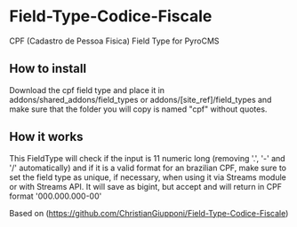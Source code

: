 Field-Type-Codice-Fiscale
=========================

CPF (Cadastro de Pessoa Fisica) Field Type for PyroCMS

## How to install

Download the cpf field type and place it in addons/shared_addons/field_types or addons/[site_ref]/field_types and make sure that the folder you will copy is named "cpf" without quotes.

## How it works

This FieldType will check if the input is 11 numeric long (removing '.', '-' and '/' automatically) and if it is a valid format for an brazilian CPF, make sure to set the field type as unique, if necessary, when using it via Streams module or with Streams API.
It will save as bigint, but accept and will return in CPF format '000.000.000-00'

Based on (https://github.com/ChristianGiupponi/Field-Type-Codice-Fiscale)